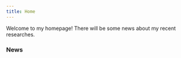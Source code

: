 ```yaml
---
title: Home
---
```

Welcome to my homepage!
There will be some news about my recent researches.

### News
